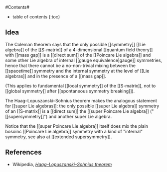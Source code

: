 
#Contents#
* table of contents
{:toc}

## Idea

The Coleman theorem says that the only possible [[symmetry]] [[Lie algebra]] of the [[S-matrix]] of a 4-dimensional [[quantum field theory]] with [[mass gap]] is a [[direct sum]] of the [[Poincare Lie algebra]] and some other Lie algebra of internal [[gauge equivalence|gauge]] symmetries, hence that there cannot be a no-non-trivial mixing between the [[spacetime]] symmetry and the internal symmetry at the level of [[Lie algebras]] and in the presence of a [[mass gap]].

(This applies to fundamental [[local symmetry]] of the [[S-matrix]], not to [[global symmetry]] after [[spontaneous symmetry breaking]]).

The Haag–Lopuszanski–Sohnius theorem makes the analogous statement for [[super Lie algebras]]: the only possible [[super Lie algebra]] symmetry of an [[S-matrix]] is a [[direct sum]] the [[super Poincare Lie algebra]] ("[[supersymmetry]]") and another super Lie algebra.

Notice that the [[super Poincare Lie algebra]] itself does mix the plain bosoinc [[Poincare Lie algebra]] symmetry with a kind of "internal" symmetry, see also at [[extended supersymmetry]].

## References

* Wikipedia,  _[Haag–Lopuszanski–Sohnius theorem](http://en.wikipedia.org/wiki/Haag–Lopuszanski–Sohnius_theorem)_

